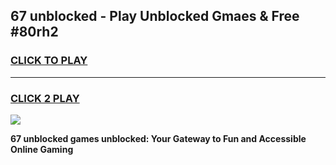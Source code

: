 
## 67 unblocked - Play Unblocked Gmaes & Free #80rh2
<h3>
<a href="https://news.freeplayer.one?title=67_unblocked&ref=24F">CLICK TO PLAY</a></h3>
<hr>

<h3>
<a href="https://news.freeplayer.one?title=67_unblocked&ref=24F">CLICK 2 PLAY</a>
  
</h3>

<a href="https://news.freeplayer.one?title=67_unblocked&ref=24F/"><img src="https://clearcache.store/games.png"></a>


**67 unblocked games unblocked: Your Gateway to Fun and Accessible Online Gaming**
